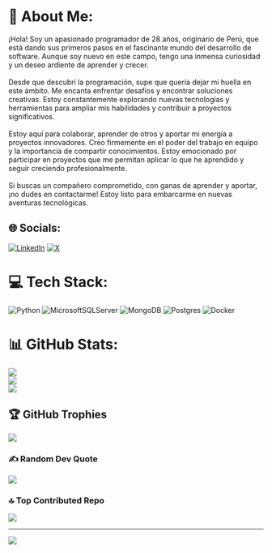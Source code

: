 # 💫 About Me:
¡Hola! Soy un apasionado programador de 28 años, originario de Perú, que está dando sus primeros pasos en el fascinante mundo del desarrollo de software. Aunque soy nuevo en este campo, tengo una inmensa curiosidad y un deseo ardiente de aprender y crecer.<br><br>Desde que descubrí la programación, supe que quería dejar mi huella en este ámbito. Me encanta enfrentar desafíos y encontrar soluciones creativas. Estoy constantemente explorando nuevas tecnologías y herramientas para ampliar mis habilidades y contribuir a proyectos significativos.<br><br>Estoy aquí para colaborar, aprender de otros y aportar mi energía a proyectos innovadores. Creo firmemente en el poder del trabajo en equipo y la importancia de compartir conocimientos. Estoy emocionado por participar en proyectos que me permitan aplicar lo que he aprendido y seguir creciendo profesionalmente.<br><br>Si buscas un compañero comprometido, con ganas de aprender y aportar, ¡no dudes en contactarme! Estoy listo para embarcarme en nuevas aventuras tecnológicas.


## 🌐 Socials:
[![LinkedIn](https://img.shields.io/badge/LinkedIn-%230077B5.svg?logo=linkedin&logoColor=white)](https://linkedin.com/in/www.linkedin.com/in/hilker-bazan-flores-1b1175330) [![X](https://img.shields.io/badge/X-black.svg?logo=X&logoColor=white)](https://x.com/https://x.com/Loandev_py) 

# 💻 Tech Stack:
![Python](https://img.shields.io/badge/python-3670A0?style=plastic&logo=python&logoColor=ffdd54) ![MicrosoftSQLServer](https://img.shields.io/badge/Microsoft%20SQL%20Server-CC2927?style=plastic&logo=microsoft%20sql%20server&logoColor=white) ![MongoDB](https://img.shields.io/badge/MongoDB-%234ea94b.svg?style=plastic&logo=mongodb&logoColor=white) ![Postgres](https://img.shields.io/badge/postgres-%23316192.svg?style=plastic&logo=postgresql&logoColor=white) ![Docker](https://img.shields.io/badge/docker-%230db7ed.svg?style=plastic&logo=docker&logoColor=white)
# 📊 GitHub Stats:
![](https://github-readme-stats.vercel.app/api?username=loandev-py&theme=nord&hide_border=false&include_all_commits=true&count_private=false)<br/>
![](https://github-readme-streak-stats.herokuapp.com/?user=loandev-py&theme=nord&hide_border=false)<br/>
![](https://github-readme-stats.vercel.app/api/top-langs/?username=loandev-py&theme=nord&hide_border=false&include_all_commits=true&count_private=false&layout=compact)

## 🏆 GitHub Trophies
![](https://github-profile-trophy.vercel.app/?username=loandev-py&theme=nord&no-frame=true&no-bg=true&margin-w=4)

### ✍️ Random Dev Quote
![](https://quotes-github-readme.vercel.app/api?type=horizontal&theme=dark)

### 🔝 Top Contributed Repo
![](https://github-contributor-stats.vercel.app/api?username=loandev-py&limit=5&theme=nord&combine_all_yearly_contributions=true)

---
[![](https://visitcount.itsvg.in/api?id=loandev-py&icon=2&color=0)](https://visitcount.itsvg.in)

<!-- Proudly created with GPRM ( https://gprm.itsvg.in ) -->
